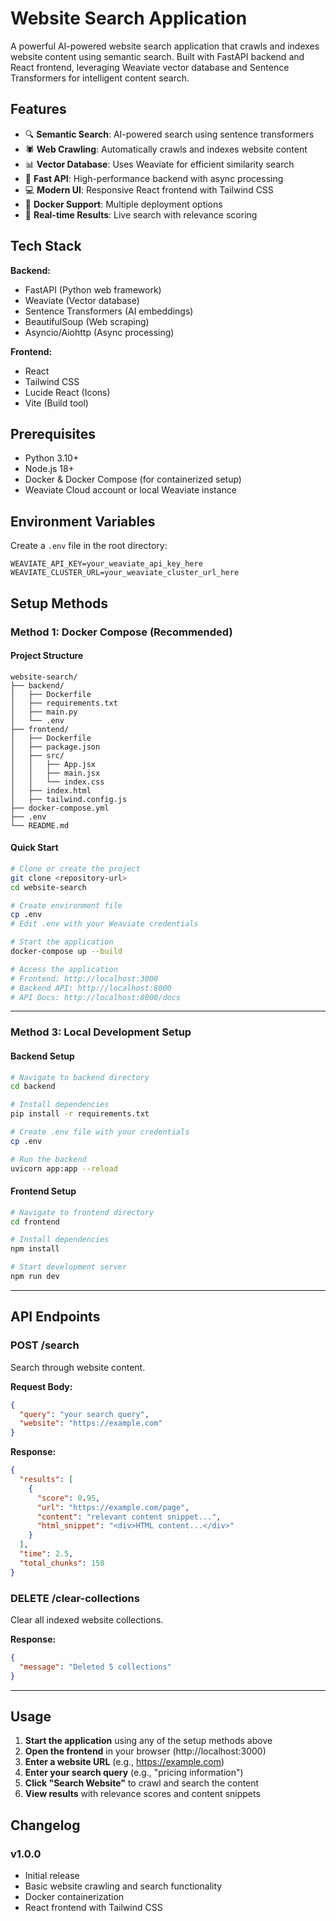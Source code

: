 # Website Search Application

A powerful AI-powered website search application that crawls and indexes website content using semantic search. Built with FastAPI backend and React frontend, leveraging Weaviate vector database and Sentence Transformers for intelligent content search.

## Features

- 🔍 **Semantic Search**: AI-powered search using sentence transformers
- 🕷️ **Web Crawling**: Automatically crawls and indexes website content
- 📊 **Vector Database**: Uses Weaviate for efficient similarity search
- 🚀 **Fast API**: High-performance backend with async processing
- 💻 **Modern UI**: Responsive React frontend with Tailwind CSS
- 🐳 **Docker Support**: Multiple deployment options
- 🔄 **Real-time Results**: Live search with relevance scoring

## Tech Stack

**Backend:**
- FastAPI (Python web framework)
- Weaviate (Vector database)
- Sentence Transformers (AI embeddings)
- BeautifulSoup (Web scraping)
- Asyncio/Aiohttp (Async processing)

**Frontend:**
- React
- Tailwind CSS
- Lucide React (Icons)
- Vite (Build tool)

## Prerequisites

- Python 3.10+
- Node.js 18+
- Docker & Docker Compose (for containerized setup)
- Weaviate Cloud account or local Weaviate instance

## Environment Variables

Create a `.env` file in the root directory:

```env
WEAVIATE_API_KEY=your_weaviate_api_key_here
WEAVIATE_CLUSTER_URL=your_weaviate_cluster_url_here
```

## Setup Methods

### Method 1: Docker Compose (Recommended)

#### Project Structure
```
website-search/
├── backend/
│   ├── Dockerfile
│   ├── requirements.txt
│   ├── main.py
│   └── .env
├── frontend/
│   ├── Dockerfile
│   ├── package.json
│   ├── src/
│   │   ├── App.jsx
│   │   ├── main.jsx
│   │   └── index.css
│   ├── index.html
│   ├── tailwind.config.js
├── docker-compose.yml
├── .env
└── README.md
```

#### Quick Start
```bash
# Clone or create the project
git clone <repository-url>
cd website-search

# Create environment file
cp .env
# Edit .env with your Weaviate credentials

# Start the application
docker-compose up --build

# Access the application
# Frontend: http://localhost:3000
# Backend API: http://localhost:8000
# API Docs: http://localhost:8000/docs
```

---

### Method 3: Local Development Setup

#### Backend Setup
```bash
# Navigate to backend directory
cd backend

# Install dependencies
pip install -r requirements.txt

# Create .env file with your credentials
cp .env

# Run the backend
uvicorn app:app --reload
```

#### Frontend Setup
```bash
# Navigate to frontend directory
cd frontend

# Install dependencies
npm install

# Start development server
npm run dev
```

---
## API Endpoints

### POST /search
Search through website content.

**Request Body:**
```json
{
  "query": "your search query",
  "website": "https://example.com"
}
```

**Response:**
```json
{
  "results": [
    {
      "score": 0.95,
      "url": "https://example.com/page",
      "content": "relevant content snippet...",
      "html_snippet": "<div>HTML content...</div>"
    }
  ],
  "time": 2.5,
  "total_chunks": 150
}
```

### DELETE /clear-collections
Clear all indexed website collections.

**Response:**
```json
{
  "message": "Deleted 5 collections"
}
```

---

## Usage

1. **Start the application** using any of the setup methods above
2. **Open the frontend** in your browser (http://localhost:3000)
3. **Enter a website URL** (e.g., https://example.com)
4. **Enter your search query** (e.g., "pricing information")
5. **Click "Search Website"** to crawl and search the content
6. **View results** with relevance scores and content snippets

## Changelog

### v1.0.0
- Initial release
- Basic website crawling and search functionality
- Docker containerization
- React frontend with Tailwind CSS

